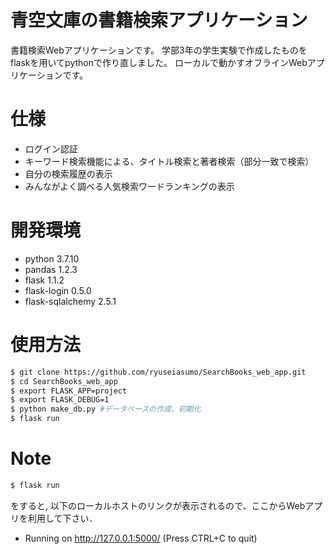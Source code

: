 # 青空文庫の書籍検索アプリケーション
書籍検索Webアプリケーションです。
学部3年の学生実験で作成したものをflaskを用いてpythonで作り直しました。
ローカルで動かすオフラインWebアプリケーションです。

# 仕様
* ログイン認証
* キーワード検索機能による、タイトル検索と著者検索（部分一致で検索）
* 自分の検索履歴の表示
* みんながよく調べる人気検索ワードランキングの表示


# 開発環境
* python 3.7.10
* pandas 1.2.3
* flask 1.1.2
* flask-login 0.5.0
* flask-sqlalchemy 2.5.1


# 使用方法
```bash
$ git clone https://github.com/ryuseiasumo/SearchBooks_web_app.git
$ cd SearchBooks_web_app
$ export FLASK_APP=project
$ export FLASK_DEBUG=1
$ python make_db.py #データベースの作成、初期化
$ flask run
```

# Note
```bash
$ flask run
```
をすると, 以下のローカルホストのリンクが表示されるので、ここからWebアプリを利用して下さい．
* Running on http://127.0.0.1:5000/ (Press CTRL+C to quit)
